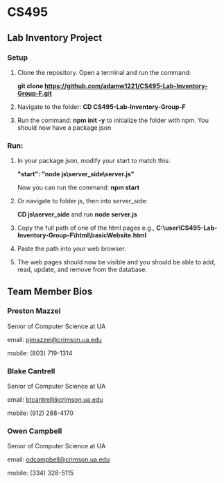 # CS495
## Lab Inventory Project

### Setup
1. Clone the repository. Open a terminal and run the command:
   
   **git clone https://github.com/adamw1221/CS495-Lab-Inventory-Group-F.git**
   
2. Navigate to the folder: **CD CS495-Lab-Inventory-Group-F**
3. Run the command: **npm init -y**
   to initialize the folder with npm. You should now have a package json

### Run:
1. In your package json, modify your start to match this:

   **"start": "node js\server_side\server.js"**

   Now you can run the command: **npm start**
   
2. Or navigate to folder js, then into server_side:

   **CD js\server_side** and run **node server.js**

4. Copy the full path of one of the html pages e.g., **C:\user\CS495-Lab-Inventory-Group-F\html\basicWebsite.html** 
5. Paste the path into your web browser.
6. The web pages should now be visible and you should be able to add, read, update, and remove from the database.


## Team Member Bios

### Preston Mazzei
Senior of Computer Science at UA

email: pjmazzei@crimson.ua.edu

mobile: (803) 719-1314

### Blake Cantrell
Senior of Computer Science at UA

email: btcantrell@crimson.ua.edu

mobile: (912) 288-4170

### Owen Campbell
Senior of Computer Science at UA

email: odcampbell@crimson.ua.edu

mobile: (334) 328-5115
